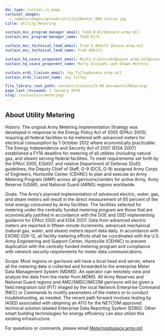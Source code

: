 ```yaml
---
doc_type: sustain_cx_page
carousel_images:
  - /admin/images/uploads/utility20meter_800_resize.jpg
title: Utility Metering

sustain_msc_program_manager_email: Todd.H.Kirk@usace.army.mil
sustain_msc_program_manager_name: Todd Kirk

sustain_msc_technical_lead_email: Fred.E.Abbitt @usace.army.mil
sustain_msc_technical_lead_name: Fred Abbitt 

sustain_hq_usace_proponent_email: Murty.V.Dinivahi@usace.army.mil@usace.army.mil;Shawn.Herrera@usace.army.mil
sustain_hq_usace_proponent_name: Murty Dinivahi and Shawn Herrera

sustain_erdc_liaison_email: Jay.Tulley@usace.army.mil
sustain_erdc_liaison_name: Jay Tulley

file_library_root_path: content/sustain/CX-KR Documents/Metering/
page_last_reviewed: 1 January 1970
slug: /sustain/cx/metering/
---
```


## About Utility Metering

History: The original Army Metering Implementation Strategy was developed in response to the Energy Policy Act of 2005 (EPAct 2005) requiring all federal facilities to be metered with advanced meters for electrical consumption by 1 October 2012 where economically practicable. The Energy Independence and Security Act of 2007 (EISA 2007) established a FY16 deadline for metering of all utilities (including natural gas, and steam) serving federal facilities. To meet requirements set forth by the EPAct 2005, EISA07, and relative Department of Defense (DoD) guidelines, the Deputy Chief of Staff, G-9 (DCS, G-9) assigned Army Corps of Engineers, Huntsville Center (CEHNC) to plan and execute an Army Metering Program (AMP) across all garrisons/centers for active Army, Army Reserve (USAR), and National Guard (ARNG) regions worldwide.

Goals: The Army’s planned implementation of advanced electric, water, gas, and steam meters will result in the direct measurement of 65 percent of the total energy consumed by Army facilities. The facilities selected for metering under the centrally funded metering program are those that are economically justified in accordance with the DOE and OSD implementing guidance for EPAct 2005 and EISA 2007. Data from advanced electric meters are reported in fifteen minute increments; advanced mechanical (natural gas, water, and steam) meters report data daily. In accordance with EXORD 028-12, all facility metering efforts shall be coordinated with the U.S. Army Engineering and Support Center, Huntsville (CEHNC) to prevent duplication with the centrally funded metering program and compliance with network security requirements for meter data communications.

Scope: Most regions or garrisons will have a local head end server, where all the metering data is collected and forwarded to the enterprise Meter Data Management System (MDMS). An operator can remotely view and analyze the data from the meter from MDMS. All Army Reserves and National Guard regions and AMC/SMDC/IMCOM garrisons will be given a field integration tool (FIT) imaged by the local Network Enterprise Command (NEC) or Commands to modify parameters of the meters or to conduct troubleshooting, as needed. The recent path forward involves testing by IASED associated with obtaining an ATO for the NETCOM approved technical solution labeled Enterprise Data Reporting System (EDRS). Other smart building technologies for energy efficiency can also utilize this existing infrastructure.

For questions or comments, please email Metering@usace.army.mil
